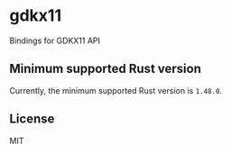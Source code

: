 # gdkx11

Bindings for GDKX11 API

## Minimum supported Rust version

Currently, the minimum supported Rust version is `1.48.0`.

## License

MIT
